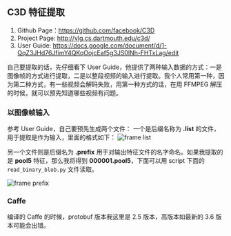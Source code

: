## C3D 特征提取

1.  Github Page：https://github.com/facebook/C3D
2. Project Page: http://vlg.cs.dartmouth.edu/c3d/
3. User Guide: https://docs.google.com/document/d/1-QqZ3JHd76JfimY4QKqOojcEaf5g3JS0lNh-FHTxLag/edit

自己要提取的话，先仔细看下 User Guide，他提供了两种输入数据的方式：一是图像帧的方式进行提取，二是以整段视频的输入进行提取。我个人常用第一种，因为第二种方式，有一些视频会解码失败，用第一种方式的话，在用 FFMPEG 解压的时候，就可以预先知道哪些视频有问题。

### 以图像帧输入

参考 User Guide，自己要预先生成两个文件：
一个是后缀名称为 **.list** 的文件，用于提取是作为输入，里面的格式如下：
![frame list](https://ws1.sinaimg.cn/large/006tNbRwgy1fwwz744i6hj316o0gyap9.jpg)

另一个文件则是后缀名为 **.prefix** 用于对输出特征文件的名字命名。如果我提取的是 **pool5** 特征，那么我将得到 **000001.pool5**，下面可以用 script 下面的 `read_binary_blob.py` 文件读取。

![frame prefix](https://ws2.sinaimg.cn/large/006tNbRwgy1fwwzhpkqa2j31280lu7k2.jpg)


### Caffe
编译的 Caffe 的时候，protobuf 版本我这里是 2.5 版本，高版本如最新的 3.6 版本可能会出错。